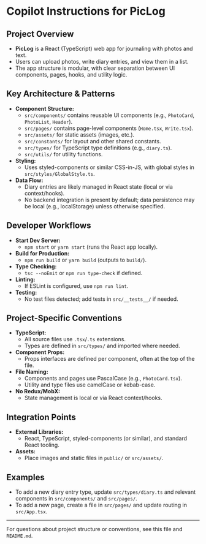 # Copilot Instructions for PicLog

## Project Overview
- **PicLog** is a React (TypeScript) web app for journaling with photos and text.
- Users can upload photos, write diary entries, and view them in a list.
- The app structure is modular, with clear separation between UI components, pages, hooks, and utility logic.

## Key Architecture & Patterns
- **Component Structure:**
  - `src/components/` contains reusable UI components (e.g., `PhotoCard`, `PhotoList`, `Header`).
  - `src/pages/` contains page-level components (`Home.tsx`, `Write.tsx`).
  - `src/assets/` for static assets (images, etc.).
  - `src/constants/` for layout and other shared constants.
  - `src/types/` for TypeScript type definitions (e.g., `diary.ts`).
  - `src/utils/` for utility functions.
- **Styling:**
  - Uses styled-components or similar CSS-in-JS, with global styles in `src/styles/GlobalStyle.ts`.
- **Data Flow:**
  - Diary entries are likely managed in React state (local or via context/hooks).
  - No backend integration is present by default; data persistence may be local (e.g., localStorage) unless otherwise specified.

## Developer Workflows
- **Start Dev Server:**
  - `npm start` or `yarn start` (runs the React app locally).
- **Build for Production:**
  - `npm run build` or `yarn build` (outputs to `build/`).
- **Type Checking:**
  - `tsc --noEmit` or `npm run type-check` if defined.
- **Linting:**
  - If ESLint is configured, use `npm run lint`.
- **Testing:**
  - No test files detected; add tests in `src/__tests__/` if needed.

## Project-Specific Conventions
- **TypeScript:**
  - All source files use `.tsx`/`.ts` extensions.
  - Types are defined in `src/types/` and imported where needed.
- **Component Props:**
  - Props interfaces are defined per component, often at the top of the file.
- **File Naming:**
  - Components and pages use PascalCase (e.g., `PhotoCard.tsx`).
  - Utility and type files use camelCase or kebab-case.
- **No Redux/MobX:**
  - State management is local or via React context/hooks.

## Integration Points
- **External Libraries:**
  - React, TypeScript, styled-components (or similar), and standard React tooling.
- **Assets:**
  - Place images and static files in `public/` or `src/assets/`.

## Examples
- To add a new diary entry type, update `src/types/diary.ts` and relevant components in `src/components/` and `src/pages/`.
- To add a new page, create a file in `src/pages/` and update routing in `src/App.tsx`.

---

For questions about project structure or conventions, see this file and `README.md`.
